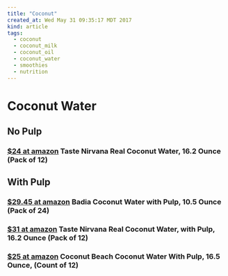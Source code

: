 ```yaml
---
title: "Coconut"
created_at: Wed May 31 09:35:17 MDT 2017
kind: article
tags:
  - coconut
  - coconut_milk
  - coconut_oil
  - coconut_water
  - smoothies
  - nutrition
---
```


<h1>Coconut Water</h1>

<h2>No Pulp</h2>

<h3>
  <a href="https://www.amazon.com/Taste-Nirvana-Coconut-Water-Ounce/dp/B004OVWQDA" target="_blank">$24 at amazon</a>
  Taste Nirvana Real Coconut Water, 16.2 Ounce (Pack of 12)
</h3>

<h2>With Pulp</h2>

<h3>
  <a href="https://www.amazon.com/Badia-Coconut-Water-Pulp-Ounce/dp/B00F039QQQ" target="_blank">$29.45 at amazon</a>
  Badia Coconut Water with Pulp, 10.5 Ounce (Pack of 24)
</h3>

<h3>
  <a href="https://www.amazon.com/Taste-Nirvana-Coconut-Water-Ounce/dp/B004OW342G" target="_blank">$31 at amazon</a>
  Taste Nirvana Real Coconut Water, with Pulp, 16.2 Ounce (Pack of 12)
</h3>

<h3>
  <a href="https://www.amazon.com/Coconut-Beach-Water-Ounce-Count/dp/B01KH0FPR0" target="_blank">$25 at amazon</a>
  Coconut Beach Coconut Water With Pulp, 16.5 Ounce, (Count of 12)
</h3>

<!--
html boilerplate
<a href="" target="_blank"></a>
<a name=""></a>
<img src="" width="400px">
<ul>
  <li></li>
</ul>
<pre>
</pre>
<pre><code>
</code></pre>
<math xmlns='http://www.w3.org/1998/Math/MathML' display='block'>
</math>
-->
